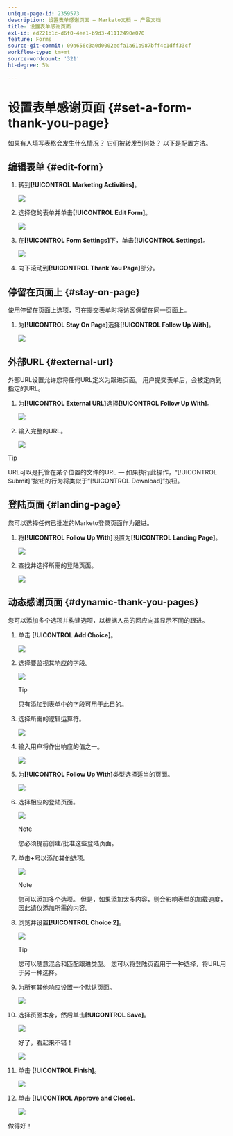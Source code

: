 ```yaml
---
unique-page-id: 2359573
description: 设置表单感谢页面 — Marketo文档 — 产品文档
title: 设置表单感谢页面
exl-id: ed221b1c-d6f0-4ee1-b9d3-41112490e070
feature: Forms
source-git-commit: 09a656c3a0d0002edfa1a61b987bff4c1dff33cf
workflow-type: tm+mt
source-wordcount: '321'
ht-degree: 5%

---
```


# 设置表单感谢页面 {#set-a-form-thank-you-page}

如果有人填写表格会发生什么情况？ 它们被转发到何处？ 以下是配置方法。

## 编辑表单 {#edit-form}

1. 转到&#x200B;**[!UICONTROL Marketing Activities]**。

   ![](assets/login-marketing-activities-5.png)

1. 选择您的表单并单击&#x200B;**[!UICONTROL Edit Form]**。

   ![](assets/image2014-9-15-17-3a34-3a14.png)

1. 在&#x200B;**[!UICONTROL Form Settings]**&#x200B;下，单击&#x200B;**[!UICONTROL Settings]**。

   ![](assets/image2014-9-15-17-3a34-3a21.png)

1. 向下滚动到&#x200B;**[!UICONTROL Thank You Page]**&#x200B;部分。

## 停留在页面上 {#stay-on-page}

使用停留在页面上选项，可在提交表单时将访客保留在同一页面上。

1. 为&#x200B;**[!UICONTROL Stay On Page]**&#x200B;选择&#x200B;**[!UICONTROL Follow Up With]**。

   ![](assets/image2014-9-15-17-3a34-3a35.png)

## 外部URL {#external-url}

外部URL设置允许您将任何URL定义为跟进页面。 用户提交表单后，会被定向到指定的URL。

1. 为&#x200B;**[!UICONTROL External URL]**&#x200B;选择&#x200B;**[!UICONTROL Follow Up With]**。

   ![](assets/image2014-9-15-17-3a34-3a45.png)

1. 输入完整的URL。

   ![](assets/image2014-9-15-17-3a34-3a53.png)

>[!TIP]
>
>URL可以是托管在某个位置的文件的URL — 如果执行此操作，“[!UICONTROL Submit]”按钮的行为将类似于“[!UICONTROL Download]”按钮。

## 登陆页面 {#landing-page}

您可以选择任何已批准的Marketo登录页面作为跟进。

1. 将&#x200B;**[!UICONTROL Follow Up With]**&#x200B;设置为&#x200B;**[!UICONTROL Landing Page]**。

   ![](assets/image2014-9-15-17-3a37-3a52.png)

1. 查找并选择所需的登陆页面。

   ![](assets/image2014-9-15-17-3a37-3a59.png)

## 动态感谢页面 {#dynamic-thank-you-pages}

您可以添加多个选项并构建选项，以根据人员的回应向其显示不同的跟进。

1. 单击 **[!UICONTROL Add Choice]**。

   ![](assets/image2014-9-15-17-3a38-3a6.png)

1. 选择要监视其响应的字段。

   ![](assets/image2014-9-15-17-3a38-3a12.png)

   >[!TIP]
   >
   >只有添加到表单中的字段可用于此目的。

1. 选择所需的逻辑运算符。

   ![](assets/image2014-9-15-17-3a38-3a31.png)

1. 输入用户将作出响应的值之一。

   ![](assets/image2014-9-15-17-3a38-3a40.png)

1. 为&#x200B;**[!UICONTROL Follow Up With]**&#x200B;类型选择适当的页面。

   ![](assets/image2014-9-15-17-3a38-3a51.png)

1. 选择相应的登陆页面。

   ![](assets/image2014-9-15-17-3a39-3a3.png)

   >[!NOTE]
   >
   >您必须提前创建/批准这些登陆页面。

1. 单击&#x200B;**+**&#x200B;号以添加其他选项。

   ![](assets/image2014-9-15-17-3a39-3a25.png)

   >[!NOTE]
   >
   >您可以添加多个选项。 但是，如果添加太多内容，则会影响表单的加载速度，因此请仅添加所需的内容。

1. 浏览并设置&#x200B;**[!UICONTROL Choice 2]**。

   ![](assets/image2014-9-15-17-3a39-3a44.png)

   >[!TIP]
   >
   >您可以随意混合和匹配跟进类型。 您可以将登陆页面用于一种选择，将URL用于另一种选择。

1. 为所有其他响应设置一个默认页面。

   ![](assets/image2014-9-15-17-3a40-3a10.png)

1. 选择页面本身，然后单击&#x200B;**[!UICONTROL Save]**。

   ![](assets/image2014-9-15-17-3a40-3a26.png)

   好了，看起来不错！

   ![](assets/image2014-9-15-17-3a40-3a34.png)

1. 单击 **[!UICONTROL Finish]**。

   ![](assets/image2014-9-15-17-3a40-3a42.png)

1. 单击 **[!UICONTROL Approve and Close]**。

   ![](assets/image2014-9-15-17-3a41-3a0.png)

做得好！
